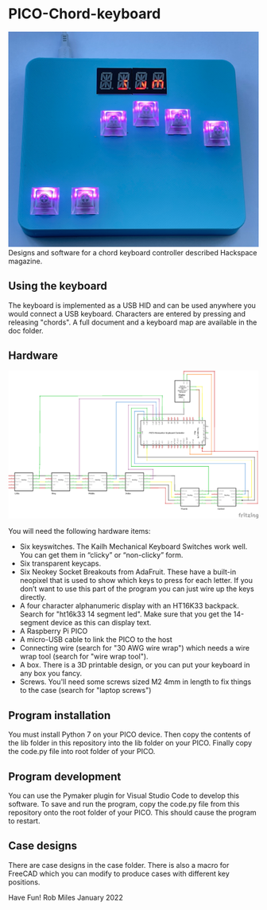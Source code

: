 # PICO-Chord-keyboard
![Image of keyboard](images/keyboard.jpg)
Designs and software for a chord keyboard controller described Hackspace magazine.
## Using the keyboard
The keyboard is implemented as a USB HID and can be used anywhere you would connect a USB keyboard. Characters are entered by pressing and releasing "chords". A full document and a keyboard map are available in the doc folder.
## Hardware
![Image of circuit](images/circuit.png)

You will need the following hardware items:

* Six keyswitches. The Kailh Mechanical Keyboard Switches work well. You can get them in “clicky” or “non-clicky” form. 
* Six transparent keycaps. 
* Six Neokey Socket Breakouts from AdaFruit. These have a built-in neopixel that is used to show which keys to press for each letter. If you don’t want to use this part of the program you can just wire up the keys directly. 
* A four character alphanumeric display with an HT16K33 backpack. Search for "ht16k33 14 segment led". Make sure that you get the 14-segment device as this can display text.
* A Raspberry Pi PICO
* A micro-USB cable to link the PICO to the host
* Connecting wire (search for "30 AWG wire wrap") which needs a wire wrap tool (search for "wire wrap tool").
* A box. There is a 3D printable design, or you can put your keyboard in any box you fancy.
* Screws. You'll need some screws sized M2 4mm in length to fix things to the case (search for "laptop screws")
## Program installation
You must install Python 7 on your PICO device. Then copy the contents of the lib folder in this repository into the lib folder on your PICO. Finally copy the code.py file into root folder of your PICO.
## Program development
You can use the Pymaker plugin for Visual Studio Code to develop this software. To save and run the program, copy the code.py file from this repository onto the root folder of your PICO. This should cause the program to restart.
## Case designs
There are case designs in the case folder. There is also a macro for FreeCAD which you can modify to produce cases with different key positions. 

Have Fun!
Rob Miles January 2022
